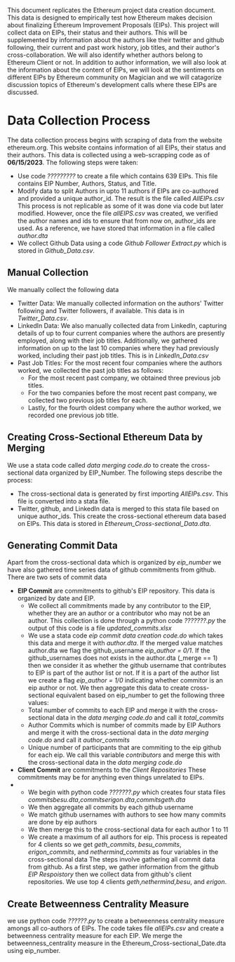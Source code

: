 This document replicates the Ethereum project data creation document. This data is designed to empirically test how Ethereum makes decision about finalizing Ethereum Improvement Proposals (EIPs). This project will collect data on EIPs, their status and their authors. This will be supplemented by information about the authors like their twitter and github following, their current and past work history, job titles, and their author's cross-collaboration. We will also identify whether authors belong to Ethereum Client or not. In addition to author information, we will also look at the information about the content of EIPs, we will look at the sentiments on different EIPs by Ethereum community on Magician and we will catagorize discussion topics of Ethereum's development calls where these EIPs are discussed. 
# Data Collection Process
The data collection process begins with scraping of data from the website ethereum.org. This website contains information of all EIPs, their status and their authors. This data is collected using a web-scrapping code as of **06/15/2023**. The following steps were taken:
* Use code *?????????* to create a file which contains 639 EIPs. This file contains EIP Number, Authors, Status, and Title.
* Modify data to split Authors in upto 11 authors if EIPs are co-authored and provided a unique author_id. The result is the file called *AllEIPs.csv* This process is not replicable as some of it was done via code but later modified. However, once the file *allEIPS.csv* was created, we verified the author names and ids to ensure that from now on, author_ids are used. As a reference, we have stored that information in a file called *author.dta*
* We collect Github Data using a code *Github Follower Extract.py* which is stored in *Github_Data.csv*.
## Manual Collection
We manually collect the following data
* Twitter Data: We manually collected information on the authors' Twitter following and Twitter followers, if available. This data is in *Twitter_Data.csv*.
* LinkedIn Data: We also manually collected data from LinkedIn, capturing details of up to four current companies where the authors are presently employed, along with their job titles. Additionally, we gathered information on up to the last 10 companies where they had previously worked, including their past job titles. This is in *LinkedIn_Data.csv*
* Past Job Titles: For the most recent four companies where the authors worked, we collected the past job titles as follows:
  - For the most recent past company, we obtained three previous job titles.
  - For the two companies before the most recent past company, we collected two previous job titles for each.
  - Lastly, for the fourth oldest company where the author worked, we recorded one previous job title.
## Creating Cross-Sectional Ethereum Data by Merging 
We use a stata code called *data merging code.do* to create the cross-sectional data organized by EIP_Number. The following steps describe the process:
* The cross-sectional data is generated by first importing *AllEIPs.csv*. This file is converted into a stata file.
* Twitter, github, and LinkedIn data is merged to this stata file based on unique author_ids. This create the cross-sectional ethereum data based on EIPs. This data is stored in *Ethereum_Cross-sectional_Data.dta*. 
## Generating Commit Data
Apart from the cross-sectional data which is organized by *eip_number* we have also gathered time series data of github commitments from github. There are two sets of commit data
*  **EIP Commit** are commitments to github's EIP repository. This data is organized by date and EIP.
    - We collect all commitments made by any contributor to the EIP, whether they are an author or a contributor who may not be an author. This collection is done through a python code *???????.py* the output of this code is a file *updated_commits.xlsx*
    - We use a stata code *eip commit data creation code.do* which takes this data and merge it with *author.dta*. If the merged value matches author.dta we flag the github_username *eip_author = 0/1*. If the github_usernames does not exists in the author.dta (_merge == 1) then we consider it as whether the github username that contributes to EIP is part of the author list or not. If it is a part of the author list we create a flag *eip_author = 1/0* indicating whether commitor is an eip author or not. We then aggregate this data to create cross-sectional equivalent based on eip_number to get the following three values:
    - Total number of commits to each EIP and merge it with the cross-sectional data in the *data merging code.do* and call it *total_commits*
    - Author Commits which is number of commits made by EIP Authors and merge it with the cross-sectional data in the *data merging code.do* and call it *author_commits*
    - Unique number of participants that are commiting to the eip github for each eip. We call this variable *contributors* and merge this with the cross-sectional data in the *data merging code.do*
* **Client Commit** are commitments to the *Client Repositories* These commitments may be for anything even things unrelated to EIPs.
* - We begin with python code *???????.py* which creates four stata files *commitsbesu.dta*,*commitserigon.dta*,*commitsgeth.dta*
  - We then aggregate all commits by each github username
  - We match github usernames with authors to see how many commits are done by eip authors
  - We then merge this to the cross-sectional data for each author 1 to 11
  - We create a maximum of all authors for eip. This process is repeated for 4 clients so we get *geth_commits*, *besu_commits*, *erigon_commits*, and *nethermind_commits* as four variables in the cross-sectional data
The steps involve gathering all commit data from github. As a first step, we gather information from the github *EIP Respoistory* then we collect data from github's client repositories. We use top 4 clients *geth*,*nethermind*,*besu*, and *erigon*.
## Create Betweenness Centrality Measure
we use python code *??????.py* to create a betweenness centrality measure amongs all co-authors of EIPs. The code takes file *allEIPs.csv* and create a betweenness centrality measure for each EIP. We merge the betweenness_centrality measure in the Ethereum_Cross-sectional_Date.dta using eip_number.

